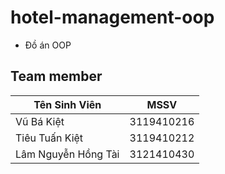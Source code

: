 # hotel-management-oop
- Đồ án OOP

## Team member

| Tên Sinh Viên             |    MSSV    |
|---------------------------|------------|
| Vũ Bá Kiệt                | 3119410216 |
| Tiêu Tuấn Kiệt            | 3119410212 |
| Lâm Nguyễn Hồng Tài       | 3121410430 |